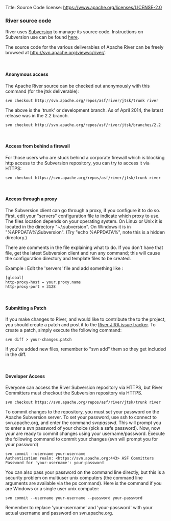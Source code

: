Title: Source Code
license: https://www.apache.org/licenses/LICENSE-2.0


### River source code


River uses [Subversion](https://subversion.apache.org/) to manage its source code. Instructions on Subversion use can be found [here](http://svnbook.red-bean.com).

The source code for the various deliverables of Apache River can be freely browsed at <http://svn.apache.org/viewvc/river/>. 

&nbsp;

#### Anonymous access


The Apache River source can be checked out anonymously with this command (for the jtsk deliverable):

    svn checkout http://svn.apache.org/repos/asf/river/jtsk/trunk river

The above is the 'trunk' or development branch.  As of April 2014, the latest
release was in the 2.2 branch.

    svn checkout http://svn.apache.org/repos/asf/river/jtsk/branches/2.2

&nbsp;

#### Access from behind a firewall


For those users who are stuck behind a corporate firewall which is blocking http access to the Subversion repository,
you can try to access it via HTTPS:

    svn checkout https://svn.apache.org/repos/asf/river/jtsk/trunk river

&nbsp;

#### Access through a proxy


The Subversion client can go through a proxy, if you configure it to do so. First, edit your "servers" configuration
file to indicate which proxy to use. The files location depends on your operating system. On Linux or Unix it is
located in the directory "~/.subversion". On Windows it is in "%APPDATA%\Subversion". (Try "echo %APPDATA%", note
this is a hidden directory.)

There are comments in the file explaining what to do. If you don't have that file, get the latest Subversion client
and run any command; this will cause the configuration directory and template files to be created.

Example : Edit the 'servers' file and add something like :


    [global]
    http-proxy-host = your.proxy.name
    http-proxy-port = 3128

&nbsp;

#### Submitting a Patch

If you make changes to River, and would like to contribute the to the project, you should create a patch and post it
to the [River JIRA issue tracker](http://issues.apache.org/jira/browse/RIVER). To create a patch, simply execute the
following command:

    svn diff > your-changes.patch


If you've added new files, remember to "svn add" them so they get included in the diff.

&nbsp;

#### Developer Access

Everyone can access the River Subversion repository via HTTPS, but River Committers must checkout the Subversion
repository via HTTPS.

    svn checkout https://svn.apache.org/repos/asf/river/jtsk/trunk river

To commit changes to the repository, you must set your password on the Apache Subversion server. To set your password,
 use ssh to connect to svn.apache.org, and enter the command *svnpasswd*. This will prompt you to enter a svn password
 of your choice (pick a safe password). Now, now your are ready to commit changes using your username/password.
 Execute the following command to commit your changes (svn will prompt you for your password)


    svn commit --username your-username
    Authentication realm: <https://svn.apache.org:443> ASF Committers
    Password for 'your-username': your-password


You can also pass your password on the command line directly, but this is a security problem on multiuser unix
computers (the command line arguments are available via the ps command). Here is the command if you are Windows or
a single user unix computer:

    svn commit --username your-username --password your-password

Remember to replace 'your-username' and 'your-password' with your actual username and password on svn.apache.org.
